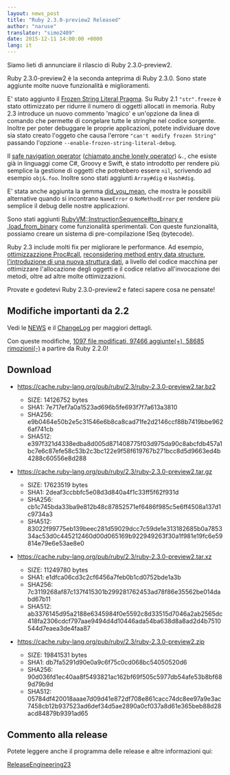 ```yaml
---
layout: news_post
title: "Ruby 2.3.0-preview2 Released"
author: "naruse"
translator: "simo2409"
date: 2015-12-11 14:00:00 +0000
lang: it
---
```


Siamo lieti di annunciare il rilascio di Ruby 2.3.0-preview2.

Ruby 2.3.0-preview2 è la seconda anteprima di Ruby 2.3.0.
Sono state aggiunte molte nuove funzionalità e miglioramenti.

E' stato aggiunto il [Frozen String Literal
Pragma](https://bugs.ruby-lang.org/issues/11473). Su Ruby 2.1 `"str".freeze` è
stato ottimizzato per ridurre il numero di oggetti allocati in memoria. Ruby 2.3
introduce un nuovo commento 'magico' e un'opzione da linea di comando che
permette di congelare tutte le stringhe nel codice sorgente.
Inoltre per poter debuggare le proprie applicazioni, potete individuare dove sia
stato creato l'oggeto che causa l'errore `"can't modify frozen String"` passando
l'opzione `--enable-frozen-string-literal-debug`.

Il [safe navigation operator](https://bugs.ruby-lang.org/issues/11537) ([chiamato anche lonely operator](https://instagram.com/p/-M9l6mRPLR/)) `&.`,
che esiste già in linguaggi come C#, Groovy e Swift, è stato introdotto per
rendere più semplice la gestione di oggetti che potrebbero essere `nil`,
scrivendo ad esempio `obj&.foo`. Inoltre sono stati aggiunti `Array#dig` e
`Hash#dig`.

E' stata anche aggiunta la gemma
[did_you_mean](https://bugs.ruby-lang.org/issues/11252), che mostra le possibili
alternative quando si incontrano `NameError` o `NoMethodError` per rendere più
semplice il debug delle nostre applicazioni.

Sono stati aggiunti [RubyVM::InstructionSequence#to_binary e .load_from_binary](https://bugs.ruby-lang.org/issues/11788) come funzionalità sperimentali.
Con queste funzionalità, possiamo creare un sistema di pre-compilazione ISeq (bytecode).

Ruby 2.3 include molti fix per migliorare le performance.
Ad esempio,
[ottimizzazzione Proc#call](https://bugs.ruby-lang.org/issues/11569),
[reconsidering method entry data structure](https://bugs.ruby-lang.org/issues/11278),
[l'introduzione di una nuova struttura dati](https://bugs.ruby-lang.org/issues/11420),
a livello del codice macchina per ottimizzare l'allocazione degli oggetti e il codice relativo all'invocazione dei metodi, oltre ad altre molte ottimizzazioni.

Provate e godetevi Ruby 2.3.0-preview2 e fateci sapere cosa ne pensate!

## Modifiche importanti da 2.2

Vedi le [NEWS](https://github.com/ruby/ruby/blob/v2_3_0_preview2/NEWS)
e il [ChangeLog](https://github.com/ruby/ruby/blob/v2_3_0_preview2/ChangeLog)
per maggiori dettagli.

Con queste modifiche, [1097 file modificati, 97466 aggiunte(+), 58685 rimozioni(-)](https://github.com/ruby/ruby/compare/v2_2_0...v2_3_0_preview2) a partire da Ruby 2.2.0!

## Download

* <https://cache.ruby-lang.org/pub/ruby/2.3/ruby-2.3.0-preview2.tar.bz2>

  * SIZE:   14126752 bytes
  * SHA1:   7e717ef7a0a1523ad696b5fe693f7f7a613a3810
  * SHA256: e9b0464e50b2e5c31546e6b8ca8cad71fe2d2146ccf88b7419bbe9626af741cb
  * SHA512: e397f321d4338edba8d005d871408775f03d975da90c8abcfdb457a1bc7e6c87efe58c53b2c3bc122e9f58f619767b271bcc8d5d9663ed4b4288c60556e8d288

* <https://cache.ruby-lang.org/pub/ruby/2.3/ruby-2.3.0-preview2.tar.gz>

  * SIZE:   17623519 bytes
  * SHA1:   2deaf3ccbbfc5e08d3d840a4f1c33ff5f62f931d
  * SHA256: cb1c745bda33ba9e812b48c87852571ef6486f985c5e6ff4508a137d1c9734a3
  * SHA512: 83022f99775eb139beec281d59029dcc7c59de1e313182685b0a785334ac53d0c445212460d00d065169b922949263f30a1f981e19fc6e59814e79e6e53ae8e0

* <https://cache.ruby-lang.org/pub/ruby/2.3/ruby-2.3.0-preview2.tar.xz>

  * SIZE:   11249780 bytes
  * SHA1:   e1dfca06cd3c2cf6456a7feb0b1cd0752bde1a3b
  * SHA256: 7c3119268af87c137f415301b299281762453ad78f86e35562be014dabd67b11
  * SHA512: ab3376145d95a2188e6345984f0e5592c8d33515d7046a2ab2565dc418fa2306cdcf797aae9494d4d10446ada54ba638d8a8ad2d4b7510544d7eaea3de4faa87

* <https://cache.ruby-lang.org/pub/ruby/2.3/ruby-2.3.0-preview2.zip>

  * SIZE:   19841531 bytes
  * SHA1:   db7fa5291d90e0a9c6f75c0cd068bc54050520d6
  * SHA256: 90d036fd1ec40aa8f5493821ac162bf69f505c5977db54afe53b8bf689d79b9d
  * SHA512: 05784df420018aaae7d09d41e872df708e861cacc74dc8ee97a9e3ac7458cb12b937523ad6def34d5ae2890a0cf037a8d61e365beb88d28acd84879b9391ad65

## Commento alla release

Potete leggere anche il programma delle release e altre informazioni qui:

[ReleaseEngineering23](https://bugs.ruby-lang.org/projects/ruby-trunk/wiki/ReleaseEngineering23)
